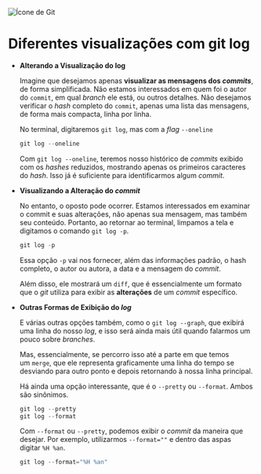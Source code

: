 ![Ícone de Git](https://img.icons8.com/?size=100&id=20906&format=png&color=000000)

# Diferentes visualizações com git log

- **Alterando a Visualização do log**
    
    Imagine que desejamos apenas **visualizar as mensagens dos *commits***, de forma simplificada. Não estamos interessados em quem foi o autor do `commit`, em qual *branch* ele está, ou outros detalhes. Não desejamos verificar o *hash* completo do `commit`, apenas uma lista das mensagens, de forma mais compacta, linha por linha.
    
    No terminal, digitaremos `git log`, mas com a *flag* `--oneline`
    
    ```powershell
    git log --oneline
    ```
    
    Com `git log --oneline`, teremos nosso histórico de *commits* exibido com os *hashes* reduzidos, mostrando apenas os primeiros caracteres do *hash*. Isso já é suficiente para identificarmos algum *commit*.
    
- **Visualizando a Alteração do *commit***
    
    No entanto, o oposto pode ocorrer. Estamos interessados em examinar o commit e suas alterações, não apenas sua mensagem, mas também seu conteúdo. Portanto, ao retornar ao terminal, limpamos a tela e digitamos o comando `git log -p`.
    
    ```powershell
    git log -p
    ```
    
    Essa opção `-p` vai nos fornecer, além das informações padrão, o hash completo, o autor ou autora, a data e a mensagem do *commit*.
    
    Além disso, ele mostrará um `diff`, que é essencialmente um formato que o *git* utiliza para exibir as **alterações** de um *commit* específico.
    
- **Outras Formas de Exibição do *log***
    
    E várias outras opções também, como o `git log --graph`, que exibirá uma linha do nosso *log*, e isso será ainda mais útil quando falarmos um pouco sobre *branches*.
    
    Mas, essencialmente, se percorro isso até a parte em que temos um `merge`, que ele representa graficamente uma linha do tempo se desviando para outro ponto e depois retornando à nossa linha principal.
    
    Há ainda uma opção interessante, que é o `--pretty` ou `--format`. Ambos são sinônimos.
    
    ```powershell
    git log --pretty
    git log --format
    ```
    
    Com `--format` ou `--pretty`, podemos exibir o *commit* da maneira que desejar. Por exemplo, utilizarmos `--format=""` e dentro das aspas digitar `%H %an`.
    
    ```powershell
    git log --format="%H %an"
    ```